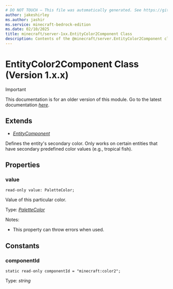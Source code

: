 ```yaml
---
# DO NOT TOUCH — This file was automatically generated. See https://github.com/mojang/minecraftapidocsgenerator to modify descriptions, examples, etc.
author: jakeshirley
ms.author: jashir
ms.service: minecraft-bedrock-edition
ms.date: 02/10/2025
title: minecraft/server-1xx.EntityColor2Component Class
description: Contents of the @minecraft/server.EntityColor2Component class (Version 1.x.x).
---
```

# EntityColor2Component Class (Version 1.x.x)

> [!IMPORTANT]
> This documentation is for an older version of this module. Go to the latest documentation [*here*](../../../scriptapi/minecraft/server/EntityColor2Component.md).

## Extends
- [*EntityComponent*](EntityComponent.md)

Defines the entity's secondary color. Only works on certain entities that have secondary predefined color values (e.g., tropical fish).

## Properties

### **value**
`read-only value: PaletteColor;`

Value of this particular color.

Type: [*PaletteColor*](PaletteColor.md)

Notes:
  - This property can throw errors when used.

## Constants

### **componentId**
`static read-only componentId = "minecraft:color2";`

Type: *string*
